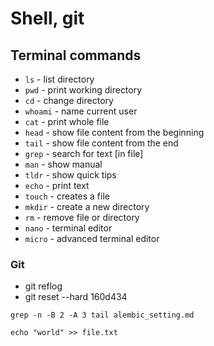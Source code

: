 # Shell, git

## Terminal commands
- `ls` - list directory
- `pwd` - print working directory
- `cd` - change directory
- `whoami` - name current user
- `cat` - print whole file
- `head` - show file content from the beginning
- `tail` - show file content from the end
- `grep` - search for text \[in file\]
- `man` - show manual
- `tldr` - show quick tips
- `echo` - print text
- `touch` - creates a file
- `mkdir` - create a new directory
- `rm` - remove file or directory
- `nano` - terminal editor
- `micro` - advanced terminal editor


### Git
- git reflog
- git reset --hard 160d434


```shell
grep -n -B 2 -A 3 tail alembic_setting.md
```

```shell
echo "world" >> file.txt
```
